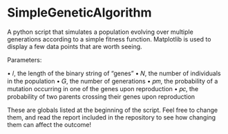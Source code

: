 # SimpleGeneticAlgorithm
A python script that simulates a population evolving over multiple generations according to a simple fitness function. Matplotlib is
used to display a few data points that are worth seeing.

Parameters:

•  𝑙, the length of the binary string of “genes” 
•  𝑁, the number of individuals in the population 
•  𝐺, the number of generations 
•  𝑝𝑚, the probability of a mutation occurring in one of the genes upon reproduction 
•  𝑝𝑐, the probability of two parents crossing their genes upon reproduction 

These are globals listed at the beginning of the script. Feel free to change them, and read the report included in the repository
to see how changing them can affect the outcome!
